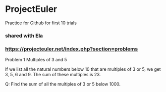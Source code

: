# ProjectEuler
Practice for Github for first 10 trials
### shared with Ela
### https://projecteuler.net/index.php?section=problems

Problem 1 
  Multiples of 3 and 5
  
  If we list all the natural numbers below 10 that are multiples of 3 or 5, we get 3, 5, 6 and 9. The sum of these multiples is 23.
  
  Q: Find the sum of all the multiples of 3 or 5 below 1000.
